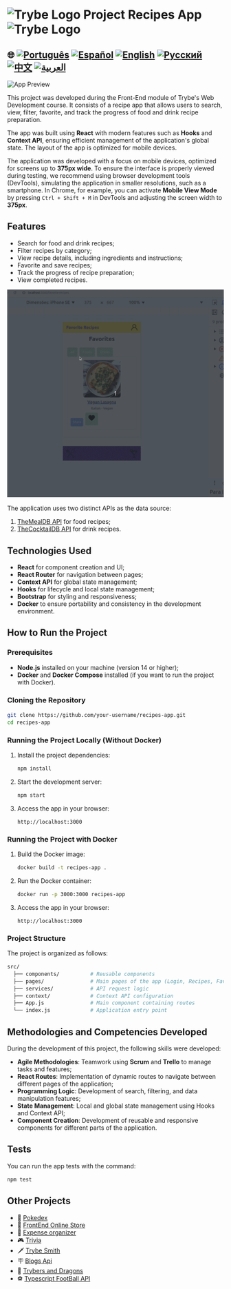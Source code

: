 # <img src="https://agenciars.com.br/wp-content/uploads/2022/06/Trybe.png" alt="Trybe Logo" width="52" height="30" /> Project Recipes App <img src="https://agenciars.com.br/wp-content/uploads/2022/06/Trybe.png" alt="Trybe Logo" width="52" height="30" />


## 🌐 [![Português](https://img.shields.io/badge/Português-green)](https://github.com/SamuelRocha91/ProjectRecipesApp/blob/main/README.md) [![Español](https://img.shields.io/badge/Español-yellow)](https://github.com/SamuelRocha91/ProjectRecipesApp/blob/main/README_es.md) [![English](https://img.shields.io/badge/English-blue)](https://github.com/SamuelRocha91/ProjectRecipesApp/blob/main/README_en.md) [![Русский](https://img.shields.io/badge/Русский-lightgrey)](https://github.com/SamuelRocha91/ProjectRecipesApp/blob/main/README_ru.md) [![中文](https://img.shields.io/badge/中文-red)](https://github.com/SamuelRocha91/ProjectRecipesApp/blob/main/README_ch.md) [![العربية](https://img.shields.io/badge/العربية-orange)](https://github.com/SamuelRocha91/ProjectRecipesApp/blob/main/README_ar.md)

![App Preview](./public/recipesAppOne.gif)


This project was developed during the Front-End module of Trybe's Web Development course. It consists of a recipe app that allows users to search, view, filter, favorite, and track the progress of food and drink recipe preparation.

The app was built using **React** with modern features such as **Hooks** and **Context API**, ensuring efficient management of the application's global state. The layout of the app is optimized for mobile devices.

The application was developed with a focus on mobile devices, optimized for screens up to **375px wide**. To ensure the interface is properly viewed during testing, we recommend using browser development tools (DevTools), simulating the application in smaller resolutions, such as a smartphone. In Chrome, for example, you can activate **Mobile View Mode** by pressing `Ctrl + Shift + M` in DevTools and adjusting the screen width to **375px**.

## Features

- Search for food and drink recipes;
- Filter recipes by category;
- View recipe details, including ingredients and instructions;
- Favorite and save recipes;
- Track the progress of recipe preparation;
- View completed recipes.

![App Preview](./public/recipesAppTwo.gif)

The application uses two distinct APIs as the data source:

1. [TheMealDB API](https://www.themealdb.com/api.php) for food recipes;
2. [TheCocktailDB API](https://www.thecocktaildb.com/api.php) for drink recipes.

## Technologies Used

- **React** for component creation and UI;
- **React Router** for navigation between pages;
- **Context API** for global state management;
- **Hooks** for lifecycle and local state management;
- **Bootstrap** for styling and responsiveness;
- **Docker** to ensure portability and consistency in the development environment.

## How to Run the Project

### Prerequisites

- **Node.js** installed on your machine (version 14 or higher);
- **Docker** and **Docker Compose** installed (if you want to run the project with Docker).

### Cloning the Repository

```bash
git clone https://github.com/your-username/recipes-app.git
cd recipes-app
```

### Running the Project Locally (Without Docker)

1. Install the project dependencies:

   ```bash
   npm install
   ```

2. Start the development server:

   ```bash
   npm start
   ```

3. Access the app in your browser:

   ```
   http://localhost:3000
   ```

### Running the Project with Docker

1. Build the Docker image:

   ```bash
   docker build -t recipes-app .
   ```

2. Run the Docker container:

   ```bash
   docker run -p 3000:3000 recipes-app
   ```

3. Access the app in your browser:

   ```
   http://localhost:3000
   ```

### Project Structure

The project is organized as follows:

```bash
src/
  ├── components/          # Reusable components
  ├── pages/               # Main pages of the app (Login, Recipes, Favorites, Profile, etc.)
  ├── services/            # API request logic
  ├── context/             # Context API configuration
  ├── App.js               # Main component containing routes
  └── index.js             # Application entry point
```

## Methodologies and Competencies Developed

During the development of this project, the following skills were developed:

- **Agile Methodologies**: Teamwork using **Scrum** and **Trello** to manage tasks and features;
- **React Routes**: Implementation of dynamic routes to navigate between different pages of the application;
- **Programming Logic**: Development of search, filtering, and data manipulation features;
- **State Management**: Local and global state management using Hooks and Context API;
- **Component Creation**: Development of reusable and responsive components for different parts of the application.

## Tests

You can run the app tests with the command:

```bash
npm test
```

## Other Projects

- 🐣 [Pokedex](https://github.com/SamuelRocha91/pokedex/blob/main/README_en.md)
- 🏪 [FrontEnd Online Store](https://github.com/SamuelRocha91/project-frontend-online-store/blob/main/README_en.md)
- 👛 [Expense organizer](https://github.com/SamuelRocha91/project-trybewallet/blob/main/README_en.md)
- 🎮 [Trivia](https://github.com/SamuelRocha91/trivia_game/blob/main/README_en.md)
- 🗡️ [Trybe Smith](https://github.com/SamuelRocha91/TrybeSmith/blob/main/README_en.md)
- 🪧 [Blogs Api](https://github.com/SamuelRocha91/BlogsApi/blob/main/README_en.md)
- 🐉 [Trybers and Dragons](https://github.com/SamuelRocha91/trybeAndDragons/blob/main/README_en.md)
- ⚽ [Typescript FootBall API](https://github.com/SamuelRocha91/trybeFutebolClube/blob/main/README_en.md)

